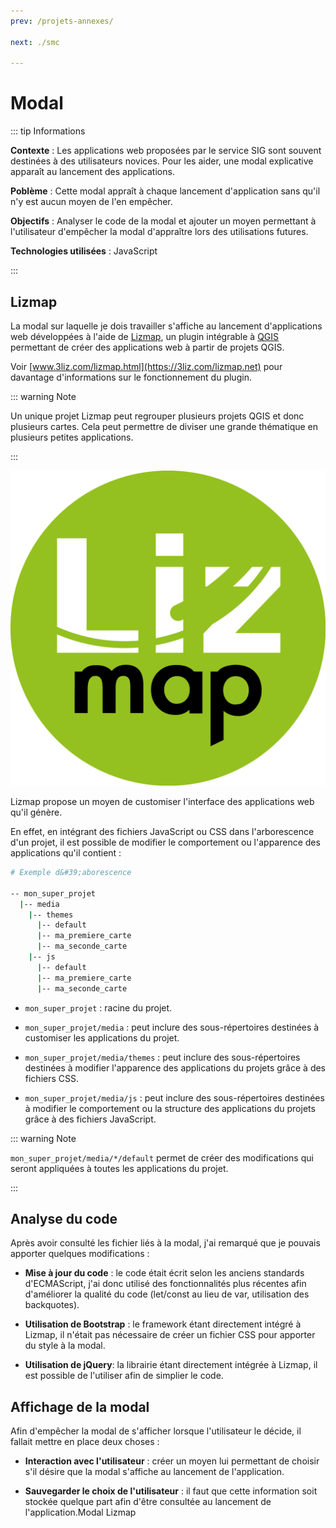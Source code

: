 ```yaml
---
prev: /projets-annexes/

next: ./smc

---
```


# Modal

::: tip Informations

**Contexte** : Les applications web proposées par le service SIG sont souvent destinées à des utilisateurs novices. Pour les aider, une modal explicative apparaît au lancement des applications.

**Poblème** : Cette modal appraît à chaque lancement d'application sans qu'il n'y est aucun moyen de l'en empêcher.

**Objectifs** : Analyser le code de la modal et ajouter un moyen permettant à l'utilisateur d'empêcher la modal d'appraître lors des utilisations futures.

**Technologies utilisées** : JavaScript

:::

## Lizmap

La modal sur laquelle je dois travailler s'affiche au lancement d'applications web développées à l'aide de [Lizmap](https://3liz.com/lizmap.html), un plugin intégrable à [QGIS](https://qgis.org) permettant de créer des applications web à partir de projets QGIS.

Voir [www.3liz.com/lizmap.html](https://3liz.com/lizmap.net) pour davantage d'informations sur le fonctionnement du plugin.

::: warning Note

Un unique projet Lizmap peut regrouper plusieurs projets QGIS et donc plusieurs cartes. Cela peut permettre de diviser une grande thématique en plusieurs petites applications.

:::

![logolizmap](../assets/images/lizmap.png "Logo Lizmap")

Lizmap propose un moyen de customiser l'interface des applications web qu'il génère.

En effet, en intégrant des fichiers JavaScript ou CSS dans l'arborescence d'un projet, il est possible de modifier le comportement ou l'apparence des applications qu'il contient :

```bash
# Exemple d&#39;aborescence

-- mon_super_projet
  |-- media
    |-- themes
      |-- default
      |-- ma_premiere_carte
      |-- ma_seconde_carte
    |-- js
      |-- default
      |-- ma_premiere_carte
      |-- ma_seconde_carte
```

- `mon_super_projet` : racine du projet.

- `mon_super_projet/media` : peut inclure des sous-répertoires destinées à customiser les applications du projet.

- `mon_super_projet/media/themes` : peut inclure des sous-répertoires destinées à modifier l'apparence des applications du projets grâce à des fichiers CSS.

- `mon_super_projet/media/js` : peut inclure des sous-répertoires destinées à modifier le comportement ou la structure des applications du projets grâce à des fichiers JavaScript.

::: warning Note

`mon_super_projet/media/*/default` permet de créer des modifications qui seront appliquées à toutes les applications du projet.

:::

## Analyse du code

Après avoir consulté les fichier liés à la modal, j'ai remarqué que je pouvais apporter quelques modifications :

- **Mise à jour du code** : le code était écrit selon les anciens standards d'ECMAScript, j'ai donc utilisé des fonctionnalités plus récentes afin d'améliorer la qualité du code (let/const au lieu de var, utilisation des backquotes).

- **Utilisation de Bootstrap** : le framework étant directement intégré à Lizmap, il n'était pas nécessaire de créer un fichier CSS pour apporter du style à la modal.

- **Utilisation de jQuery**: la librairie étant directement intégrée à Lizmap, il est possible de l'utiliser afin de simplier le code.

## Affichage de la modal

Afin d'empêcher la modal de s'afficher lorsque l'utilisateur le décide, il fallait mettre en place deux choses :

- **Interaction avec l'utilisateur** : créer un moyen lui permettant de choisir s'il désire que la modal s'affiche au lancement de l'application.

- **Sauvegarder le choix de l'utilisateur** : il faut que cette information soit stockée quelque part afin d'être consultée au lancement de l'application.Modal Lizmap
